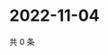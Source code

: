 # 2022-11-04

共 0 条

<!-- BEGIN WEIBO -->
<!-- 最后更新时间 Fri Nov 04 2022 20:33:52 GMT+0800 (China Standard Time) -->

<!-- END WEIBO -->
